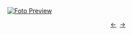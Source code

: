 [![Foto Preview](preview/repo-137.avif)](https://mySuperCoolProjects.github.io/repo-137)

<div align="center" style="display: flex; justify-content: center;">
  <a  href="https://github.com/mySuperCoolProjects/repo-136" target="_blank">&#8592;</a>
  &nbsp;&nbsp;
  <a  href="https://github.com/mySuperCoolProjects/repo-138" target="_blank">&#8594;</a>
</div>
